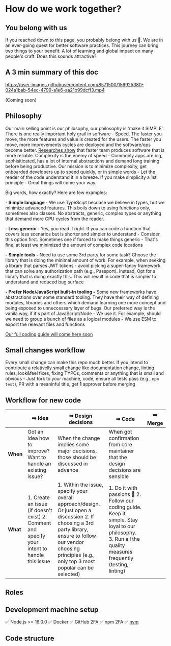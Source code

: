 # How do we work together?

## You belong with us

If you reached down to this page, you probably belong with us 💜. We are in an ever-going quest for better software practices. This journey can bring two things to your benefit: A lot of learning and global impact on many people's craft. Does this sounds attractive? 

## A 3 min summary of this doc

https://user-images.githubusercontent.com/8571500/156925380-024a1bab-54ec-4799-a1e6-aa21b99dcff3.mp4

(Coming soon)

## Philosophy

Our main selling point is our philosophy, our philosophy is 'make it SIMPLE'. There is one really important holy grail in software - Speed. The faster you move, the more features and value is created for the users. The faster you move, more improvements cycles are deployed and the software/ops become better. [Researches show](https://puppet.com/resources/report/2020-state-of-devops-report) that faster team produces software that is more reliable. Complexity is the enemy of speed - Commonly apps are big, sophisiticated, has a lot of internal abstractions and demand long training before being productive. Our mission is to minimize complexity, get onboarded developers up to speed quickly, or in simple words - Let the reader of the code understand it in a breeze. If you make simplicity a 1st principle - Great things will come your way.

Big words, how exactly? Here are few examples:

**- Simple language -** We use TypeScipt becuase we believe in types, but we minimize advanced features. This boils down to using functions only, sometimes also classes. No abstracts, generic, complex types or anything that demand more CPU cycles from the reader. 

**- Less generic -** Yes, you read it right. If you can code a function that covers less scenarios but is shorter and simpler to understand - Consider this option first. Sometimes one if forced to make things generic - That's fine, at least we minimized the amount of complex code locations

**- Simple tools -** Need to use some 3rd party for some task? Choose the library that is doing the minimal amount of work. For example, when seeking a library that parses JWT tokens - avoid picking a super-fancy framework that can solve any authorization path (e.g., Passport). Instead, Opt for a library that is doing exactly this. This will result in code that is simpler to understand and reduced bug surface

**- Prefer Node/JavaScript built-in tooling -** Some new frameworks have abstractions over some standard tooling. They have their way of defining modules, libraries and others which demand learning one more concept and being exposed to unneccessary layer of bugs. Our preferred way is the vanila way, if it's part of JavaScript/Node - We use it. For example, should we need to group a bunch of files as a logical modules - We use ESM to export the relevant files and functions

[Our full coding guide will come here soon](./docs/coding-guide.MD)


## Small changes workflow

Every small change can make this repo much better. If you intend to contribute a relativelly small change like documentation change, linting rules, look&feel fixes, fixing TYPOs, comments or anything that is small and obvious - Just fork to your machine, code, ensure all tests pass (e.g., `npm test`), PR with a meaninful title, get **1** approver before merging


## Workflow for new code

|          	| **➡️ Idea**                                                                                    	| **➡ Design decisions**                                                                                                                                                                                                   	| **➡ Code**                                                                                                                                                       	| **➡️ Merge** 	|
|----------	|-----------------------------------------------------------------------------------------------	|--------------------------------------------------------------------------------------------------------------------------------------------------------------------------------------------------------------------------	|------------------------------------------------------------------------------------------------------------------------------------------------------------------	|-------------	|
| **When** 	| Got an idea how to improve? Want to handle an existing issue?                                 	| When the change implies some major decisions, those should be discussed in advance                                                                                                                                       	| When got confirmation from core maintainer that the design decisions are sensible                                                                                	|             	|
| **What** 	| 1. Create an issue (if doesn't exist) 2. Comment and specify your intent to handle this issue 	| 1. Within the issue, specify your overall approach/design. Or just open a discussion 2. If choosing a 3rd party library, ensure to follow our vendor choosing principles (e.g., only top 3 most popular can be selected) 	| 1. Do it with passions 💜 2. Follow our coding guide. Keep it simple. Stay loyal to our philosophy. 3. Run all the quality measures frequently (testing, linting) 	|             	|


## Roles

## Development machine setup

✅ Node.js >= 16.0.0
✅ Docker
✅ GitHub 2FA
✅ npm 2FA
✅ [nvm](https://github.com/nvm-sh/nvm#installing-and-updating)


## Code structure

